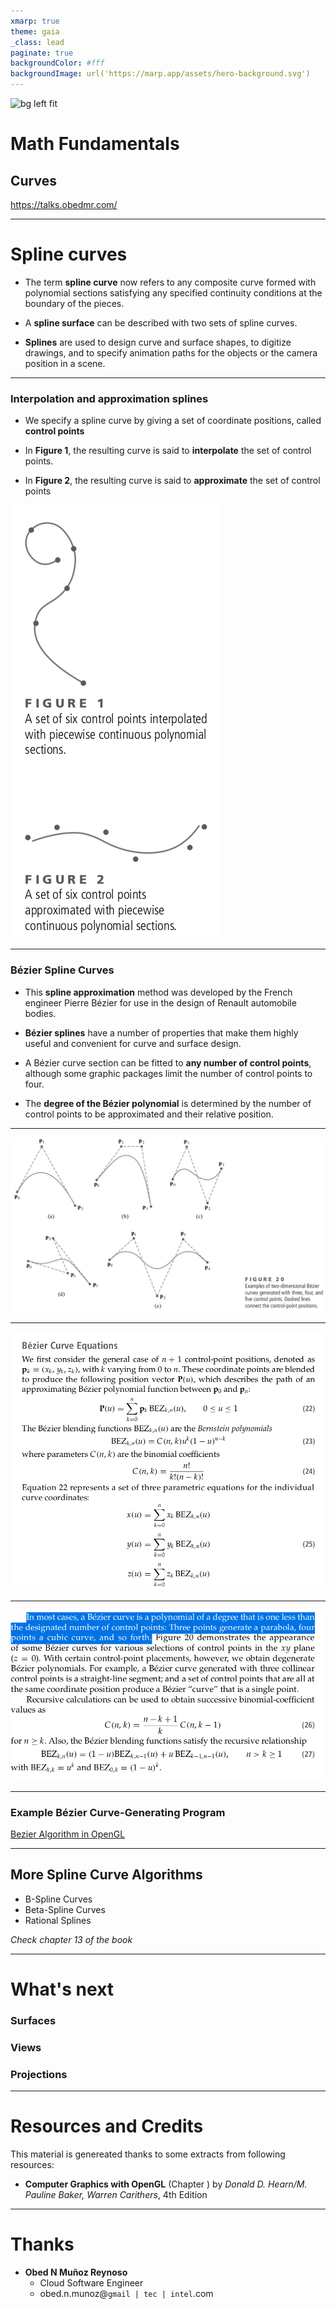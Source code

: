 ```yaml
---
xmarp: true
theme: gaia
_class: lead
paginate: true
backgroundColor: #fff
backgroundImage: url('https://marp.app/assets/hero-background.svg')
---
```


![bg left fit](https://media.springernature.com/lw685/springer-static/image/art%3A10.1186%2Fs13662-021-03643-y/MediaObjects/13662_2021_3643_Fig12_HTML.png)

# **Math Fundamentals**
## Curves

https://talks.obedmr.com/

---

# Spline curves

- The term **spline curve** now refers to any composite curve formed with polynomial sections satisfying any specified continuity conditions at the boundary of the pieces.

- A **spline surface** can be described with two sets of spline curves.

- **Splines** are used to design curve and surface shapes, to digitize drawings, and to specify animation paths for the objects or the camera position in a scene.
---

### Interpolation and approximation splines

- We specify a spline curve by giving a set of coordinate positions, called **control points**

- In **Figure 1**, the resulting curve is said to **interpolate** the set of control points.

- In **Figure 2**, the resulting curve is said to **approximate** the set of control points

![bg auto right:30%](images/spline1.png)

---

### Bézier Spline Curves

- This **spline approximation** method was developed by the French engineer Pierre Bézier for use in the design of Renault automobile bodies.

- **Bézier splines** have a number of properties that make them highly useful and convenient for curve and surface design.

- A Bézier curve section can be fitted to **any number of control points**, although some graphic packages limit the number of control points to four.

- The **degree of the Bézier polynomial** is determined by the number of control points to be approximated and their relative position.
---

![bg vertical contain](images/bezier1.png)

---

![bg vertical contain](images/bezier2.png)

---

![bg vertical contain](images/bezier3.png)

---

### Example Bézier Curve-Generating Program

[Bezier Algorithm in OpenGL](pdfs/bezier.pdf)

---

## More Spline Curve Algorithms

- B-Spline Curves
- Beta-Spline Curves
- Rational Splines

*Check chapter 13 of the book*

---

# What's next

### Surfaces
### Views
### Projections

---

# Resources and Credits
This material is genereated thanks to some extracts from following resources:

- **Computer Graphics with OpenGL** (Chapter ) by _Donald D. Hearn/M. Pauline Baker, Warren Carithers_, 4th Edition


---

# Thanks

- **Obed N Muñoz Reynoso**
	- Cloud Software Engineer
	- obed.n.munoz@``gmail | tec | intel``.com
